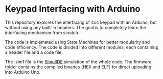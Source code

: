 # Keypad Interfacing with Arduino

This repository explores the interfacing of 4x4 keypad with an Arduino, but without using any built-in headers. The goal is to completely learn the interfacing mechanism from scratch. 

The code is implemeted using State Machines for better modularity and code efficiency. The code is divided into different modules, each containing a header file and a code file.

The .sim1 file is the [SimulIDE](https://simulide.com/p/) simulation of the whole code. The firmware folder contains the compiled binaries (HEX and ELF) for direct uploading into Arduino Uno.